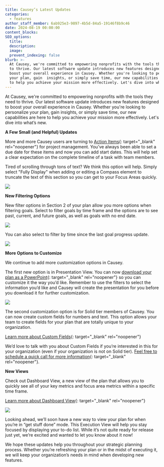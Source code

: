 ```yaml
---
title: Causey’s Latest Updates
categories:
  - features
author_staff_member: 6ab925e3-9897-4b5d-84a5-19146f8b9c46
date: 2024-08-19 00:00:00
content_blocks:
SEO_options:
  title:
  description:
  image:
  prevent_indexing: false
blurb: >-
  At Causey, we're committed to empowering nonprofits with the tools they need
  to thrive. Our latest software update introduces new features designed to
  boost your overall experience in Causey. Whether you're looking to personalize
  your plan, gain  insights, or simply save time, our new capabilities are here
  to help you achieve your mission more effectively. Let's dive into what’s new.
---
```

At Causey, we're committed to empowering nonprofits with the tools they need to thrive. Our latest software update introduces new features designed to boost your overall experience in Causey. Whether you're looking to personalize your plan, gain  insights, or simply save time, our new capabilities are here to help you achieve your mission more effectively. Let's dive into what’s new.

**A Few Small (and Helpful) Updates**

More and more Causey users are turning to [Action Items](https://url4586.causey.app/ls/click?upn=u001.-2F2hMqMOnIZobZsaRuE2fvVS6rYLh3KI92E1qzzW6jKVqdDkI8aVuHhD540nDoZz0ENqDWjf2hB5ksgmnMsuGHRZ7c8g5YTOcvNtlnsrHVSQ-3Dcc5C_MiGo-2BFOm8U6-2BhAc1V7dIS0qyg-2BteFpU-2FMagpEH5r95H0yqHccKtTRx9GqcUEdZCtTuAXzCPImJjpFlca7auUFwIbLHVklz7SkBUkP3NGXAnNs21A-2BjJB6Pd-2B2aiMuPqnwnh4pa7V16UsyRnZkRaLrd1PJON6nyvfR0ssj7f-2Fwdaxa648UHZaMRDBxqJlGOHs6ric4sHh9vDa0K6Y4kjc7CNuQXeY7krq4XOwRFfPSx52ZISbuiBA-2BHLgvoQsY-2BkHrzM-2FyGzDG7MR5C-2BaCEsqwzLbBq2CCeUSFBa75YdgA4DPiar6d3EicoRlv3SGj0zkX-2BIY3pWgKN6fbtsI-2BNCecBffKsFhjgvP-2FAqWirahzSmTxAf0e4vdvh5kVyLOJviATdsifkzU4tJ7Q8YaYu5SrnFceczLnCdRLR8M-2FcT1GVo1dTQJUppxZ1sVUvCpQJ07kO9df8xpf6eqll-2BER-2BF8Tf5IM163VtA5D7eQ5vjzXWw1vypcQJyLCH4UPzqo81SE1zUYiQ7l8xijiLSKuegJnJ698ANTWOngKRyb0LnvQ5FRwSi3iBD7N-2BAWkw-2BWVIiNiRBBzzY3oL4yjPlTKh-2Fgi45vYXnVy4kmeklNgrfVj55DxGlIdwcfyeKj99oIQnmkduQqyY5DXWPQQmQV3qQ0z8eOo0ajjYdItb3eXBwsSlPp5rrhIR6vM-2BJGcX5Gze8v9XJyS2rl98wlyPwEkIZiyQthDasGXNsH9BAlZ-2BNQZb6ei4I2PDR-2BUlPnL2HCHYIhMgs-2BqorhiizKXarlAmFFrw5ZgBLzZ6iN-2BKVMIY5o2cSoeZSSh2wbKQ2upNRidkSqh8JnSxaSqESuJGiHRcrsQ-2FzakYNn6gZDm9rD1F4BXKKHjzryQylTFIvO6Cxo0MqIuhLJsh6Jeh8CZdBkAhD5Zwc61de5jeanKj8KdfE-2FMt8Y3mR-2FMKIUksFKFk4-2Bs6TiULnyj8xAhDwKobsFd2PcU0l-2BToocvof26Nu-2BN1lMT-2F-2FfQbFDoP8HOe7eBwRgB6I8PxZg99AXjwLhbEXTatLWUA-3D-3D){: target="_blank" rel="noopener"} for project management. You’ve always been able to set a due date for these items and now you can add start dates. This will help set a clear expectation on the complete timeline of a task with team members.

Tired of scrolling through tons of text? We think this option will help. Simply select "Fully Display" when adding or editing a Compass element to truncate the text of this section so you can get to your Focus Areas quickly.

![](/uploads/screenshot-2024-07-11-at-10-38-20-am.png)

**New Filtering Options**

New filter options in Section 2 of your plan allow you more options when filtering goals. Select to filter goals by time frame and the options are to see past, current, and future goals, as well as goals with no end date.

![](/uploads/screenshot-2024-08-05-at-1-08-23-pm.png)

You can also select to filter by time since the last goal progress update.

![](/uploads/screenshot-2024-08-05-at-1-08-15-pm.png)

**More Options to Customize**

We continue to add more customization options in Causey.

The first new option is in Presentation View. You can now [download your plan as a PowerPoint](https://url4586.causey.app/ls/click?upn=u001.-2F2hMqMOnIZobZsaRuE2fvVS6rYLh3KI92E1qzzW6jKU9hLzGZqUtzjGsrxQBzQpTquKYxKeAsUlJxLlU-2B2ja2lYK7giMgwZqPFv7Y9bgKb4-3Du6sP_MiGo-2BFOm8U6-2BhAc1V7dIS0qyg-2BteFpU-2FMagpEH5r95H0yqHccKtTRx9GqcUEdZCtTuAXzCPImJjpFlca7auUFwIbLHVklz7SkBUkP3NGXAnNs21A-2BjJB6Pd-2B2aiMuPqnwnh4pa7V16UsyRnZkRaLrd1PJON6nyvfR0ssj7f-2Fwdaxa648UHZaMRDBxqJlGOHs6ric4sHh9vDa0K6Y4kjc7CNuQXeY7krq4XOwRFfPSx52ZISbuiBA-2BHLgvoQsY-2BkHrzM-2FyGzDG7MR5C-2BaCEsqwzLbBq2CCeUSFBa75YdgA4DPiar6d3EicoRlv3SGj0zkX-2BIY3pWgKN6fbtsI-2BNCecBffKsFhjgvP-2FAqWirahzSmTxAf0e4vdvh5kVyLOJviATdsifkzU4tJ7Q8YaYu5SrnFceczLnCdRLR8M-2FcT1GVo1dTQJUppxZ1sVUvCpQJ07kO9df8xpf6eqll-2BER-2BF8Tf5IM163VtA5D7eQ5vjzXWw1vypcQJyLCH4UPzqo81SE1zUYiQ7l8xijiLSKuegJnJ698ANTWOngKRyb0LnvQ5FRwSi3iBD7N-2BAWkw-2BWVIiNiRBBzzY3oL4yjPlTKh-2Fgi45vYXnVy4kmeklNgrfVj55DxGlIdwcfyeKj99oIQnmkduQqyY5DXWPQQmQV3qQ0z8eOo0ajjYdItb3eXBwsSlPp5rrhIR6vM-2BJGcX5Gze8v9XJyS2rl98wlyPwEkIZiyQthDasGXNsH9BAlZ-2BNQZb6ei4I2PDR-2BUlPnL2HCHYIhMgs-2BqorhiizKXarlAmFFrw5ZgBLzZ6iN-2BKVMIY5o2cSoeZSSh2wbKQ2upNRidkSqh8JnSxaSqESuJGiHRcrsQ3RYM-2BQqQ4-2FRjGqVvcZq4uhG9Y5S4XdNozny3caHVjxK74Ha4Wppf-2BOs6go0RwTETxCv-2BOJQvz88eaHcSSQyMc-2FxvSTeqwYCZMduY6fnp9hFCFfwjQ7Pc5kJ6QV34IUSDHjcIn4E5fBXojOm6CXyRf1-2FnYKQiGv5QDnrKYInQlYyqdnyoDoduPdOcSro1qoK0Q-3D-3D){: target="_blank" rel="noopener"} so you can customize it the way you’d like. Remember to use the filters to select the information you’d like and Causey will create the presentation for you before you download it for further customization.

![](/uploads/screenshot-2024-07-11-at-10-42-32-am.png)

The second customization option is for Solid tier members of Causey. You can now create custom fields for numbers and text. This option allows your team to create fields for your plan that are totally unique to your organization.

[Learn more about Custom Fields](https://url4586.causey.app/ls/click?upn=u001.-2F2hMqMOnIZobZsaRuE2fvVS6rYLh3KI92E1qzzW6jKW6oHRxrdPU3aquf8VMc1CXJwq28zF558bdHoMo4tAk5NWmnmwwqDl3sy3Dv2NDwkU-3DWc26_MiGo-2BFOm8U6-2BhAc1V7dIS0qyg-2BteFpU-2FMagpEH5r95H0yqHccKtTRx9GqcUEdZCtTuAXzCPImJjpFlca7auUFwIbLHVklz7SkBUkP3NGXAnNs21A-2BjJB6Pd-2B2aiMuPqnwnh4pa7V16UsyRnZkRaLrd1PJON6nyvfR0ssj7f-2Fwdaxa648UHZaMRDBxqJlGOHs6ric4sHh9vDa0K6Y4kjc7CNuQXeY7krq4XOwRFfPSx52ZISbuiBA-2BHLgvoQsY-2BkHrzM-2FyGzDG7MR5C-2BaCEsqwzLbBq2CCeUSFBa75YdgA4DPiar6d3EicoRlv3SGj0zkX-2BIY3pWgKN6fbtsI-2BNCecBffKsFhjgvP-2FAqWirahzSmTxAf0e4vdvh5kVyLOJviATdsifkzU4tJ7Q8YaYu5SrnFceczLnCdRLR8M-2FcT1GVo1dTQJUppxZ1sVUvCpQJ07kO9df8xpf6eqll-2BER-2BF8Tf5IM163VtA5D7eQ5vjzXWw1vypcQJyLCH4UPzqo81SE1zUYiQ7l8xijiLSKuegJnJ698ANTWOngKRyb0LnvQ5FRwSi3iBD7N-2BAWkw-2BWVIiNiRBBzzY3oL4yjPlTKh-2Fgi45vYXnVy4kmeklNgrfVj55DxGlIdwcfyeKj99oIQnmkduQqyY5DXWPQQmQV3qQ0z8eOo0ajjYdItb3eXBwsSlPp5rrhIR6vM-2BJGcX5Gze8v9XJyS2rl98wlyPwEkIZiyQthDasGXNsH9BAlZ-2BNQZb6ei4I2PDR-2BUlPnL2HCHYIhMgs-2BqorhiizKXarlAmFFrw5ZgBLzZ6iN-2BKVMIY5o2cSoeZSSh2wbKQ2upNRidkSqh8JnSxaSqESuJGiHRcrsQ8gOKmPJjdaHaWkTa1D6ZCmUdUWE2DnfjKHC-2BH5OWF6Qw5Dpdzs6evhmZ8h9x0sM8-2FllC4H8WetwwwAisjX2EVB6wWG70vhekT8GIUs3ifNjudVpib74qFPYFTgT0ivGoh6Za0mNHYeI-2FZ0KAdl67PtWeqhhmc4Cl-2FQFdnW-2BiJMZl03N3-2FQ6zR-2FVIJEyfvmZNA-3D-3D){: target="_blank" rel="noopener"}

We’d love to talk with you about Custom Fields if you’re interested in this for your organization (even if your organization is not on Solid tier). [Feel free to schedule a quick call for more information](https://url4586.causey.app/ls/click?upn=u001.-2F2hMqMOnIZobZsaRuE2fvRoJECAgq-2Bhzga15VobP9BPlrvpdx4hvTspilCKXjHs-2Bjw-2Bi-2F2cXkO4Y68eb9cOoqw-3D-3Dcqhh_MiGo-2BFOm8U6-2BhAc1V7dIS0qyg-2BteFpU-2FMagpEH5r95H0yqHccKtTRx9GqcUEdZCtTuAXzCPImJjpFlca7auUFwIbLHVklz7SkBUkP3NGXAnNs21A-2BjJB6Pd-2B2aiMuPqnwnh4pa7V16UsyRnZkRaLrd1PJON6nyvfR0ssj7f-2Fwdaxa648UHZaMRDBxqJlGOHs6ric4sHh9vDa0K6Y4kjc7CNuQXeY7krq4XOwRFfPSx52ZISbuiBA-2BHLgvoQsY-2BkHrzM-2FyGzDG7MR5C-2BaCEsqwzLbBq2CCeUSFBa75YdgA4DPiar6d3EicoRlv3SGj0zkX-2BIY3pWgKN6fbtsI-2BNCecBffKsFhjgvP-2FAqWirahzSmTxAf0e4vdvh5kVyLOJviATdsifkzU4tJ7Q8YaYu5SrnFceczLnCdRLR8M-2FcT1GVo1dTQJUppxZ1sVUvCpQJ07kO9df8xpf6eqll-2BER-2BF8Tf5IM163VtA5D7eQ5vjzXWw1vypcQJyLCH4UPzqo81SE1zUYiQ7l8xijiLSKuegJnJ698ANTWOngKRyb0LnvQ5FRwSi3iBD7N-2BAWkw-2BWVIiNiRBBzzY3oL4yjPlTKh-2Fgi45vYXnVy4kmeklNgrfVj55DxGlIdwcfyeKj99oIQnmkduQqyY5DXWPQQmQV3qQ0z8eOo0ajjYdItb3eXBwsSlPp5rrhIR6vM-2BJGcX5Gze8v9XJyS2rl98wlyPwEkIZiyQthDasGXNsH9BAlZ-2BNQZb6ei4I2PDR-2BUlPnL2HCHYIhMgs-2BqorhiizKXarlAmFFrw5ZgBLzZ6iN-2BKVMIY5o2cSoeZSSh2wbKQ2upNRidkSqh8JnSxaSqESuJGiHRcrsQwWMXCq7DW4tEFIQuK5cgCbUK0WkgsBMhlWQtZq9QpMOL4uldYwFpkUXdvXSTMGSzpKv6R1GSKa-2BCruq4cjmqfk79RVVexL67xfqAKZdlYCnPgy3cIFuGFGJ-2BTkRfxlAcYGfetn6iWZOsa4YsVUjlrNqKPIrHjV1o54iQT6kb0RZcziLgVuQ84VhQGlS9jq7Dg-3D-3D){: target="_blank" rel="noopener"}.

**New Views**

Check out Dashboard View, a new view of the plan that allows you to quickly see all of your key metrics and focus area metrics within a specific time frame.

[Learn more about Dashboard View](https://url4586.causey.app/ls/click?upn=u001.-2F2hMqMOnIZobZsaRuE2fvVS6rYLh3KI92E1qzzW6jKVOMO4oYKwgkgc5wcB95rNFEgzJZAs3kHX5Qkd9enz-2FToYvSLtoL9Yv0d1Hc3mlz1E-3Db0nl_MiGo-2BFOm8U6-2BhAc1V7dIS0qyg-2BteFpU-2FMagpEH5r95H0yqHccKtTRx9GqcUEdZCtTuAXzCPImJjpFlca7auUFwIbLHVklz7SkBUkP3NGXAnNs21A-2BjJB6Pd-2B2aiMuPqnwnh4pa7V16UsyRnZkRaLrd1PJON6nyvfR0ssj7f-2Fwdaxa648UHZaMRDBxqJlGOHs6ric4sHh9vDa0K6Y4kjc7CNuQXeY7krq4XOwRFfPSx52ZISbuiBA-2BHLgvoQsY-2BkHrzM-2FyGzDG7MR5C-2BaCEsqwzLbBq2CCeUSFBa75YdgA4DPiar6d3EicoRlv3SGj0zkX-2BIY3pWgKN6fbtsI-2BNCecBffKsFhjgvP-2FAqWirahzSmTxAf0e4vdvh5kVyLOJviATdsifkzU4tJ7Q8YaYu5SrnFceczLnCdRLR8M-2FcT1GVo1dTQJUppxZ1sVUvCpQJ07kO9df8xpf6eqll-2BER-2BF8Tf5IM163VtA5D7eQ5vjzXWw1vypcQJyLCH4UPzqo81SE1zUYiQ7l8xijiLSKuegJnJ698ANTWOngKRyb0LnvQ5FRwSi3iBD7N-2BAWkw-2BWVIiNiRBBzzY3oL4yjPlTKh-2Fgi45vYXnVy4kmeklNgrfVj55DxGlIdwcfyeKj99oIQnmkduQqyY5DXWPQQmQV3qQ0z8eOo0ajjYdItb3eXBwsSlPp5rrhIR6vM-2BJGcX5Gze8v9XJyS2rl98wlyPwEkIZiyQthDasGXNsH9BAlZ-2BNQZb6ei4I2PDR-2BUlPnL2HCHYIhMgs-2BqorhiizKXarlAmFFrw5ZgBLzZ6iN-2BKVMIY5o2cSoeZSSh2wbKQ2upNRidkSqh8JnSxaSqESuJGiHRcrsQ3mOOh7uxhriL1Uw7HrfDLzAFZvDBpUCmemDFFJHZMtYb0lfvaAE6J3tunOmSeRRGSzmlNQcnj6F8q1yLH7EODON-2FOlmVdtKjksU3GTYYgMN-2B4t-2FpN4s3x4VTTUGiPFr6M-2BgYvD1S031yXYDHvPwa9gt5rvy92C-2FVsXqL0BVXxOW-2FBHe01geufPJg-2BIwGMKQtQ-3D-3D){: target="_blank" rel="noopener"}

![](/uploads/screenshot-2024-08-05-at-12-50-27-pm.png)

Looking ahead, we’ll soon have a new way to view your plan for when you’re in “get stuff done” mode. This Execution View will help you stay focused by displaying your to-do list. While it’s not quite ready for release just yet, we’re excited and wanted to let you know about it now!

We hope these updates help you throughout your strategic planning process. Whether you’re refreshing your plan or in the midst of executing it, we will keep your organization’s needs in mind when developing new features.